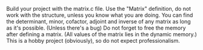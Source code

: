Build your project with the matrix.c file.
Use the "Matrix" definition, do not work with the structure, unless you know what you are doing.
You can find the determinant, minor, cofactor, adjoint and inverse of any matrix as long as it's possible. (Unless there's a bug)
Do not forget to free the memory after defining a matrix. (All values of the matrix lies in the dynamic memory.)
This is a hobby project (obviously), so do not expect professionalism.
